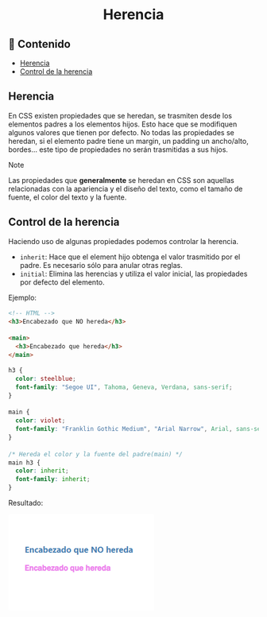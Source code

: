 <h1 align="center">Herencia</h1>

<h2>📑 Contenido</h2>

- [Herencia](#herencia)
- [Control de la herencia](#control-de-la-herencia)

## Herencia

En CSS existen propiedades que se heredan, se trasmiten desde los elementos padres a los elementos hijos. Esto hace que se modifiquen algunos valores que tienen por defecto.
No todas las propiedades se heredan, si el elemento padre tiene un margin, un padding un ancho/alto, bordes... este tipo de propiedades no serán trasmitidas a sus hijos.

> [!NOTE]
>
> Las propiedades que **generalmente** se heredan en CSS son aquellas relacionadas con la apariencia y el diseño del texto, como el tamaño de fuente, el color del texto y la fuente.

## Control de la herencia

Haciendo uso de algunas propiedades podemos controlar la herencia.

- `inherit`: Hace que el element hijo obtenga el valor trasmitido por el padre. Es necesario sólo para anular otras reglas.
- `initial`: Elimina las herencias y utiliza el valor inicial, las propiedades por defecto del elemento.

Ejemplo:

```html
<!-- HTML -->
<h3>Encabezado que NO hereda</h3>

<main>
  <h3>Encabezado que hereda</h3>
</main>
```

```css
h3 {
  color: steelblue;
  font-family: "Segoe UI", Tahoma, Geneva, Verdana, sans-serif;
}

main {
  color: violet;
  font-family: "Franklin Gothic Medium", "Arial Narrow", Arial, sans-serif;
}

/* Hereda el color y la fuente del padre(main) */
main h3 {
  color: inherit;
  font-family: inherit;
}
```

Resultado:

![Ejemplo herencias](./img/herencias.png)
